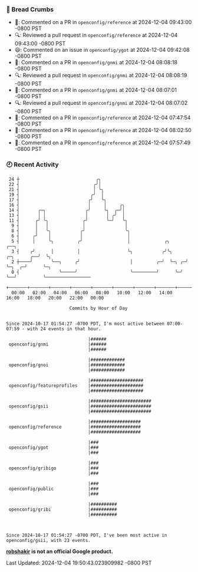 ### 🍞 Bread Crumbs

 * 💬: Commented on a PR in  `openconfig/reference` at 2024-12-04 09:43:00 -0800 PST
 * 🔍: Reviewed a pull request in  `openconfig/reference` at 2024-12-04 09:43:00 -0800 PST
 * 😃: Commented on an issue in `openconfig/ygot` at 2024-12-04 09:42:08 -0800 PST
 * 💬: Commented on a PR in  `openconfig/gnmi` at 2024-12-04 08:08:18 -0800 PST
 * 🔍: Reviewed a pull request in  `openconfig/gnmi` at 2024-12-04 08:08:19 -0800 PST
 * 💬: Commented on a PR in  `openconfig/gnmi` at 2024-12-04 08:07:01 -0800 PST
 * 🔍: Reviewed a pull request in  `openconfig/gnmi` at 2024-12-04 08:07:02 -0800 PST
 * 💬: Commented on a PR in  `openconfig/reference` at 2024-12-04 07:47:54 -0800 PST
 * 💬: Commented on a PR in  `openconfig/reference` at 2024-12-04 08:02:50 -0800 PST
 * 💬: Commented on a PR in  `openconfig/reference` at 2024-12-04 07:57:49 -0800 PST

### 🕘 Recent Activity
```
 24 ┼                             ╭╮
 22 ┤                            ╭╯│
 21 ┤                            │ ╰╮
 19 ┤                           ╭╯  │
 17 ┤                          ╭╯   ╰╮
 16 ┤                          │     │     ╭╮
 14 ┤       ╭─╮               ╭╯     ╰╮  ╭─╯│
 13 ┤       │ │               │       │ ╭╯  │
 11 ┤      ╭╯ ╰╮             ╭╯       ╰─╯   ╰╮
  9 ┤      │   │             │               │
  8 ┤      │   ╰╮           ╭╯               ╰╮
  6 ┤     ╭╯    │           │                 │
  5 ┤     │     ╰╮         ╭╯                 │             ╭╮                  ╭──╮
  3 ┤    ╭╯      │         │                  ╰╮           ╭╯╰╮     ╭─╮      ╭──╯  ╰╮
  2 ┼────╯       ╰──╮     ╭╯                   │         ╭─╯  ╰─╮ ╭─╯ ╰─╮  ╭─╯      ╰─╮
  0 ┤               ╰─────╯                    ╰─────────╯      ╰─╯     ╰──╯          ╰─────────────────
    +───────+───────+───────+───────+───────+───────+───────+───────+───────+───────+───────+───────+────
  00:00   02:00   04:00   06:00   08:00   10:00   12:00   14:00   16:00   18:00   20:00   22:00   00:00   

						Commits by Hour of Day


Since 2024-10-17 01:54:27 -0700 PDT, I'm most active between 07:00-07:59 - with 24 events in that hour.

```



```
                               |######
 openconfig/gnmi               |######
                               |######

                               |#############
 openconfig/gnoi               |#############
                               |#############

                               |####################
 openconfig/featureprofiles    |####################
                               |####################

                               |#######################
 openconfig/gsii               |#######################
                               |#######################

                               |###################
 openconfig/reference          |###################
                               |###################

                               |###
 openconfig/ygot               |###
                               |###

                               |###
 openconfig/gribigo            |###
                               |###

                               |###
 openconfig/public             |###
                               |###

                               |##########
 openconfig/gribi              |##########
                               |##########



Since 2024-10-17 01:54:27 -0700 PDT, I've been most active in openconfig/gsii, with 23 events.

```
**[robshakir](mailto:robjs@google.com) is not an official Google product.**  


Last Updated: 2024-12-04 19:50:43.023909982 -0800 PST
